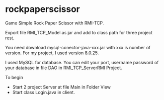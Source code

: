 # rockpaperscissor
Game Simple Rock Paper Scissor with RMI-TCP.

Export file RMI_TCP_Model as jar and add to class path for three project rest.

You need download mysql-conector-java-xxx.jar with xxx is number of version. For my project, I used version 8.0.25.

I used MySQL for database. You can edit your port, username password of your database in file DAO in RMI_TCP_ServerRMI Project.

To begin
+ Start 2 project Server at file Main in Folder View
+ Start class Login.java in client. 



